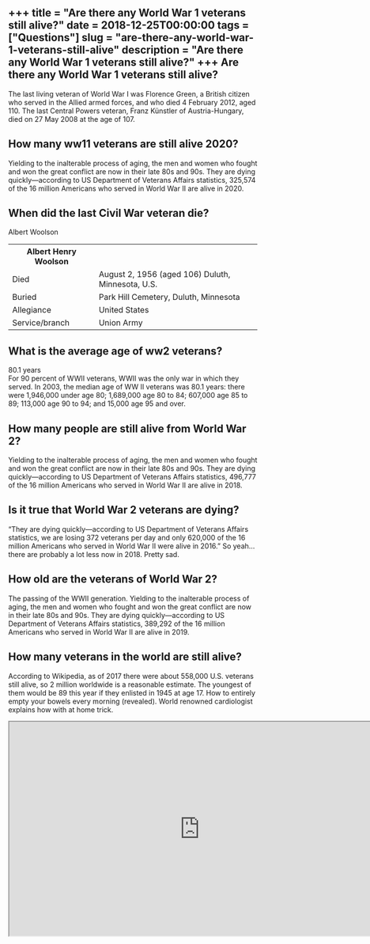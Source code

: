 +++
title = "Are there any World War 1 veterans still alive?"
date = 2018-12-25T00:00:00
tags = ["Questions"]
slug = "are-there-any-world-war-1-veterans-still-alive"
description = "Are there any World War 1 veterans still alive?"
+++
Are there any World War 1 veterans still alive?
-----------------------------------------------

The last living veteran of World War I was Florence Green, a British citizen who served in the Allied armed forces, and who died 4 February 2012, aged 110. The last Central Powers veteran, Franz Künstler of Austria-Hungary, died on 27 May 2008 at the age of 107.

How many ww11 veterans are still alive 2020?
--------------------------------------------

Yielding to the inalterable process of aging, the men and women who fought and won the great conflict are now in their late 80s and 90s. They are dying quickly—according to US Department of Veterans Affairs statistics, 325,574 of the 16 million Americans who served in World War II are alive in 2020.

When did the last Civil War veteran die?
----------------------------------------

Albert Woolson

<table><tr><th>Albert Henry Woolson</th></tr><tr><td>Died</td><td>August 2, 1956 (aged 106) Duluth, Minnesota, U.S.</td></tr><tr><td>Buried</td><td>Park Hill Cemetery, Duluth, Minnesota</td></tr><tr><td>Allegiance</td><td>United States</td></tr><tr><td>Service/branch</td><td>Union Army</td></tr></table>

What is the average age of ww2 veterans?
----------------------------------------

80.1 years  
For 90 percent of WWII veterans, WWII was the only war in which they served. In 2003, the median age of WW II veterans was 80.1 years: there were 1,946,000 under age 80; 1,689,000 age 80 to 84; 607,000 age 85 to 89; 113,000 age 90 to 94; and 15,000 age 95 and over.

How many people are still alive from World War 2?
-------------------------------------------------

Yielding to the inalterable process of aging, the men and women who fought and won the great conflict are now in their late 80s and 90s. They are dying quickly—according to US Department of Veterans Affairs statistics, 496,777 of the 16 million Americans who served in World War II are alive in 2018.

Is it true that World War 2 veterans are dying?
-----------------------------------------------

“They are dying quickly—according to US Department of Veterans Affairs statistics, we are losing 372 veterans per day and only 620,000 of the 16 million Americans who served in World War II were alive in 2016.” So yeah… there are probably a lot less now in 2018. Pretty sad.

How old are the veterans of World War 2?
----------------------------------------

The passing of the WWII generation. Yielding to the inalterable process of aging, the men and women who fought and won the great conflict are now in their late 80s and 90s. They are dying quickly—according to US Department of Veterans Affairs statistics, 389,292 of the 16 million Americans who served in World War II are alive in 2019.

How many veterans in the world are still alive?
-----------------------------------------------

According to Wikipedia, as of 2017 there were about 558,000 U.S. veterans still alive, so 2 million worldwide is a reasonable estimate. The youngest of them would be 89 this year if they enlisted in 1945 at age 17. How to entirely empty your bowels every morning (revealed). World renowned cardiologist explains how with at home trick.

<iframe allow="accelerometer; autoplay; clipboard-write; encrypted-media; gyroscope; picture-in-picture" allowfullscreen="" class="__youtube_prefs__  epyt-is-override  no-lazyload" data-no-lazy="1" data-origheight="433" data-origwidth="770" data-skipgform_ajax_framebjll="" height="433" id="_ytid_15176" loading="lazy" src="https://www.youtube.com/embed/XDgK5jpL1Yc?enablejsapi=1&autoplay=0&cc_load_policy=0&cc_lang_pref=&iv_load_policy=1&loop=0&modestbranding=0&rel=1&fs=1&playsinline=0&autohide=2&theme=dark&color=red&controls=1&" title="YouTube player" width="770"></iframe>